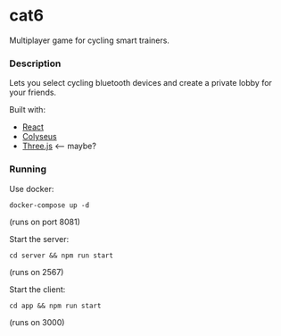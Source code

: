 # cat6
Multiplayer game for cycling smart trainers.

### Description

Lets you select cycling bluetooth devices and create a private lobby for your friends.

Built with:

* [React](https://github.com/facebook/react)
* [Colyseus](https://github.com/colyseus/colyseus)
* [Three.js](https://github.com/mrdoob/three.js) <-- maybe?


### Running

Use docker:

`docker-compose up -d`

(runs on port 8081)

Start the server:

`cd server && npm run start`

(runs on 2567)

Start the client:

`cd app && npm run start`

(runs on 3000)
